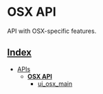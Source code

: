 # OSX API

API with OSX-specific features.

## [Index](../../README.md)
- [APIs](../README.md)
  - **[OSX API](./README.md)**
    - [ui_osx_main](./ui_osx_main.md)
